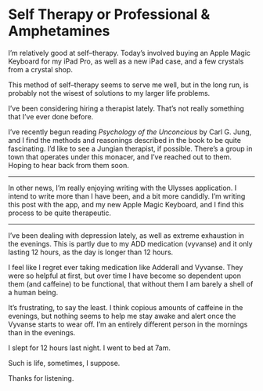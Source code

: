 # Self Therapy or Professional & Amphetamines

I’m relatively good at self–therapy. Today’s involved buying an Apple Magic Keyboard for my iPad Pro, as well as a new iPad case, and a few crystals from a crystal shop. 

This method of self–therapy seems to serve me well, but in the long run, is probably not the wisest of solutions to my larger life problems. 

I’ve been considering hiring a therapist lately. That’s not really something that I’ve ever done before. 

I’ve recently begun reading *Psychology of the Unconcious* by Carl G. Jung, and I find the methods and reasonings described in the book to be quite fascinating. I’d like to see a Jungian therapist, if possible. There’s a group in town that operates under this monacer, and I’ve reached out to them. Hoping to hear back from them soon.

---- 

In other news, I’m really enjoying writing with the Ulysses application. I intend to write more than I have been, and a bit more candidly. I’m writing this post with the app, and my new Apple Magic Keyboard, and I find this process to be quite therapeutic. 

---- 

I’ve been dealing with depression lately, as well as extreme exhaustion in the evenings. This is partly due to my ADD medication (vyvanse) and it only lasting 12 hours, as the day is longer than 12 hours. 

I feel like I regret ever taking medication like Adderall and Vyvanse. They were so helpful at first, but over time I have become so dependent upon them (and caffeine) to be functional, that without them I am barely a shell of a human being. 

It’s frustrating, to say the least. I think copious amounts of caffeine in the evenings, but nothing seems to help me stay awake and alert once the Vyvanse starts to wear off. I’m an entirely different person in the mornings than in the evenings. 

I slept for 12 hours last night. I went to bed at 7am. 

Such is life, sometimes, I suppose. 

Thanks for listening. 